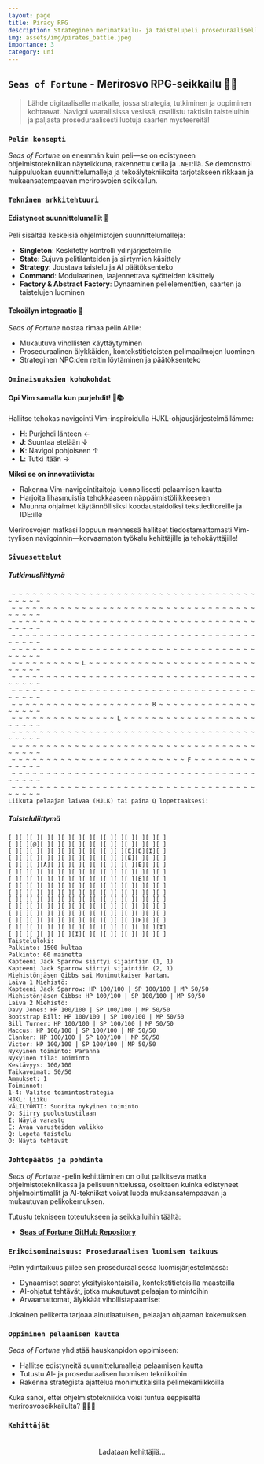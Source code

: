 ```yaml
---
layout: page
title: Piracy RPG
description: Strateginen merimatkailu- ja taistelupeli proseduraalisella tasojen luomisella ja edistyneillä ohjelmistosuunnittelumalleilla.
img: assets/img/pirates_battle.jpeg
importance: 3
category: uni
---
```


## `Seas of Fortune` - Merirosvo RPG-seikkailu 🏴‍☠️

> Lähde digitaaliselle matkalle, jossa strategia, tutkiminen ja oppiminen kohtaavat. Navigoi vaarallisissa vesissä, osallistu taktisiin taisteluihin ja paljasta proseduraalisesti luotuja saarten mysteereitä!

### `Pelin konsepti`

*Seas of Fortune* on enemmän kuin peli—se on edistyneen ohjelmistotekniikan näyteikkuna, rakennettu `C#`:lla ja `.NET`:llä. Se demonstroi huippuluokan suunnittelumalleja ja tekoälytekniikoita tarjotakseen rikkaan ja mukaansatempaavan merirosvojen seikkailun.

### `Tekninen arkkitehtuuri`

#### Edistyneet suunnittelumallit 🧩
Peli sisältää keskeisiä ohjelmistojen suunnittelumalleja:
- **Singleton**: Keskitetty kontrolli ydinjärjestelmille
- **State**: Sujuva pelitilanteiden ja siirtymien käsittely
- **Strategy**: Joustava taistelu ja AI päätöksenteko
- **Command**: Modulaarinen, laajennettava syötteiden käsittely
- **Factory & Abstract Factory**: Dynaaminen pelielementtien, saarten ja taistelujen luominen

#### Tekoälyn integraatio 🤖
*Seas of Fortune* nostaa rimaa pelin AI:lle:
- Mukautuva vihollisten käyttäytyminen
- Proseduraalinen älykkäiden, kontekstitietoisten pelimaailmojen luominen
- Strateginen NPC:den reitin löytäminen ja päätöksenteko

### `Ominaisuuksien kohokohdat`

#### Opi Vim samalla kun purjehdit! 🧭📚
Hallitse tehokas navigointi Vim-inspiroidulla HJKL-ohjausjärjestelmällämme:
- **H**: Purjehdi länteen ←
- **J**: Suuntaa etelään ↓
- **K**: Navigoi pohjoiseen ↑
- **L**: Tutki itään →

**Miksi se on innovatiivista:**
- Rakenna Vim-navigointitaitoja luonnollisesti pelaamisen kautta
- Harjoita lihasmuistia tehokkaaseen näppäimistöliikkeeseen
- Muunna ohjaimet käytännöllisiksi koodaustaidoiksi tekstieditoreille ja IDE:ille

Merirosvojen matkasi loppuun mennessä hallitset tiedostamattomasti Vim-tyylisen navigoinnin—korvaamaton työkalu kehittäjille ja tehokäyttäjille!

### `Sivuasettelut`

##### Tutkimusliittymä
```
 ~ ~ ~ ~ ~ ~ ~ ~ ~ ~ ~ ~ ~ ~ ~ ~ ~ ~ ~ ~ ~ ~ ~ ~ ~ ~ ~ ~ ~ ~ ~ ~ ~ ~ ~ ~ ~ ~ ~ ~
 ~ ~ ~ ~ ~ ~ ~ ~ ~ ~ ~ ~ ~ ~ ~ ~ ~ ~ ~ ~ ~ ~ ~ ~ ~ ~ ~ ~ ~ ~ ~ ~ ~ ~ ~ ~ ~ ~ ~ ~
 ~ ~ ~ ~ ~ ~ ~ ~ ~ ~ ~ ~ ~ ~ ~ ~ ~ ~ ~ ~ ~ ~ ~ ~ ~ ~ ~ ~ ~ ~ ~ ~ ~ ~ ~ ~ ~ ~ ~ ~
 ~ ~ ~ ~ ~ ~ ~ ~ ~ ~ ~ ~ ~ ~ ~ ~ ~ ~ ~ ~ ~ ~ ~ ~ ~ ~ ~ ~ ~ ~ ~ ~ ~ ~ ~ ~ ~ ~ ~ ~
 ~ ~ ~ ~ ~ ~ ~ ~ ~ ~ ~ ~ ~ ~ ~ ~ ~ ~ ~ ~ ~ ~ ~ ~ ~ ~ ~ ~ ~ ~ ~ ~ ~ ~ ~ ~ ~ ~ ~ ~
 ~ ~ ~ ~ ~ ~ ~ ~ ~ ~ L ~ ~ ~ ~ ~ ~ ~ ~ ~ ~ ~ ~ ~ ~ ~ ~ ~ ~ ~ ~ ~ ~ ~ ~ ~ ~ ~ ~ ~
 ~ ~ ~ ~ ~ ~ ~ ~ ~ ~ ~ ~ ~ ~ ~ ~ ~ ~ ~ ~ ~ ~ ~ ~ ~ ~ ~ ~ ~ ~ ~ ~ ~ ~ ~ ~ ~ ~ ~ ~
 ~ ~ ~ ~ ~ ~ ~ ~ ~ ~ ~ ~ ~ ~ ~ ~ ~ ~ ~ ~ ~ ~ ~ ~ ~ ~ ~ ~ ~ ~ ~ ~ ~ ~ ~ ~ ~ ~ ~ ~
 ~ ~ ~ ~ ~ ~ ~ ~ ~ ~ ~ ~ ~ ~ ~ ~ ~ ~ ~ ~ B ~ ~ ~ ~ ~ ~ ~ ~ ~ ~ ~ ~ ~ ~ ~ ~ ~ ~ ~
 ~ ~ ~ ~ ~ ~ ~ ~ ~ ~ ~ ~ ~ ~ ~ L ~ ~ ~ ~ ~ ~ ~ ~ ~ ~ ~ ~ ~ ~ ~ ~ ~ ~ ~ ~ ~ ~ ~ ~
 ~ ~ ~ ~ ~ ~ ~ ~ ~ ~ ~ ~ ~ ~ ~ ~ ~ ~ ~ ~ ~ ~ ~ ~ ~ ~ ~ ~ ~ ~ ~ ~ ~ ~ ~ ~ ~ ~ ~ ~
 ~ ~ ~ ~ ~ ~ ~ ~ ~ ~ ~ ~ ~ ~ ~ ~ ~ ~ ~ ~ ~ ~ ~ ~ ~ ~ ~ ~ ~ ~ ~ ~ ~ ~ ~ ~ ~ ~ ~ ~
 ~ ~ ~ ~ ~ ~ ~ ~ ~ ~ ~ ~ ~ ~ ~ ~ ~ ~ ~ ~ ~ ~ ~ ~ ~ F ~ ~ ~ ~ ~ ~ ~ ~ ~ ~ ~ ~ ~ ~
 ~ ~ ~ ~ ~ ~ ~ ~ ~ ~ ~ ~ ~ ~ ~ ~ ~ ~ ~ ~ ~ ~ ~ ~ ~ ~ ~ ~ ~ ~ ~ ~ ~ ~ ~ ~ ~ ~ ~ ~
 ~ ~ ~ ~ ~ ~ ~ ~ ~ ~ ~ ~ ~ ~ ~ ~ ~ ~ ~ ~ ~ ~ ~ ~ ~ ~ ~ ~ ~ ~ ~ ~ ~ ~ ~ ~ ~ ~ ~ ~
Liikuta pelaajan laivaa (HJLK) tai paina Q lopettaaksesi:
```

##### Taisteluliittymä
```
[ ][ ][ ][ ][ ][ ][ ][ ][ ][ ][ ][ ][ ][ ][ ]
[ ][ ][@][ ][ ][ ][ ][ ][ ][ ][ ][ ][ ][ ][ ]
[ ][ ][ ][ ][ ][ ][ ][ ][ ][ ][ ][E][E][I][ ]
[ ][ ][ ][ ][ ][ ][ ][ ][ ][ ][ ][E][ ][ ][ ]
[ ][ ][ ][A][ ][ ][ ][ ][ ][ ][ ][ ][E][ ][ ]
[ ][ ][ ][ ][ ][ ][ ][ ][ ][ ][ ][ ][ ][ ][ ]
[ ][ ][ ][ ][ ][ ][ ][ ][ ][ ][ ][ ][E][ ][ ]
[ ][ ][ ][ ][ ][ ][ ][ ][ ][ ][ ][ ][ ][ ][ ]
[ ][ ][ ][ ][ ][ ][ ][ ][ ][ ][ ][ ][ ][ ][ ]
[ ][ ][ ][ ][ ][ ][ ][ ][ ][ ][ ][ ][ ][ ][ ]
[ ][ ][ ][ ][ ][ ][ ][ ][ ][ ][ ][ ][ ][ ][ ]
[ ][ ][ ][ ][ ][ ][ ][ ][ ][ ][ ][ ][ ][ ][ ]
[ ][ ][ ][ ][ ][ ][ ][ ][ ][ ][ ][ ][E][ ][ ]
[ ][ ][ ][ ][ ][ ][ ][ ][ ][ ][ ][ ][ ][ ][I]
[ ][ ][ ][ ][ ][ ][I][ ][ ][ ][ ][ ][ ][ ][ ]
Taisteluloki:
Palkinto: 1500 kultaa
Palkinto: 60 mainetta
Kapteeni Jack Sparrow siirtyi sijaintiin (1, 1)
Kapteeni Jack Sparrow siirtyi sijaintiin (2, 1)
Miehistönjäsen Gibbs sai Monimutkaisen kartan.
Laiva 1 Miehistö:
Kapteeni Jack Sparrow: HP 100/100 | SP 100/100 | MP 50/50
Miehistönjäsen Gibbs: HP 100/100 | SP 100/100 | MP 50/50
Laiva 2 Miehistö:
Davy Jones: HP 100/100 | SP 100/100 | MP 50/50
Bootstrap Bill: HP 100/100 | SP 100/100 | MP 50/50
Bill Turner: HP 100/100 | SP 100/100 | MP 50/50
Maccus: HP 100/100 | SP 100/100 | MP 50/50
Clanker: HP 100/100 | SP 100/100 | MP 50/50
Victor: HP 100/100 | SP 100/100 | MP 50/50
Nykyinen toiminto: Paranna
Nykyinen tila: Toiminto
Kestävyys: 100/100
Taikavoimat: 50/50
Ammukset: 1
Toiminnot:
1-4: Valitse toimintostrategia
HJKL: Liiku
VÄLILYÖNTI: Suorita nykyinen toiminto
D: Siirry puolustustilaan
I: Näytä varasto
E: Avaa varusteiden valikko
Q: Lopeta taistelu
O: Näytä tehtävät
```

### `Johtopäätös ja pohdinta`

*Seas of Fortune* -pelin kehittäminen on ollut palkitseva matka ohjelmistotekniikassa ja pelisuunnittelussa, osoittaen kuinka edistyneet ohjelmointimallit ja AI-tekniikat voivat luoda mukaansatempaavan ja mukautuvan pelikokemuksen.

Tutustu tekniseen toteutukseen ja seikkailuihin täältä:
- **[Seas of Fortune GitHub Repository](https://github.com/Andebugulin/rpg_pirates)**

### `Erikoisominaisuus: Proseduraalisen luomisen taikuus`

Pelin ydintaikuus piilee sen proseduraalisessa luomisjärjestelmässä:
- Dynaamiset saaret yksityiskohtaisilla, kontekstitietoisilla maastoilla
- AI-ohjatut tehtävät, jotka mukautuvat pelaajan toimintoihin
- Arvaamattomat, älykkäät vihollistapaamiset

Jokainen pelikerta tarjoaa ainutlaatuisen, pelaajan ohjaaman kokemuksen.

### `Oppiminen pelaamisen kautta`

*Seas of Fortune* yhdistää hauskanpidon oppimiseen:
- Hallitse edistyneitä suunnittelumalleja pelaamisen kautta
- Tutustu AI- ja proseduraalisen luomisen tekniikoihin
- Rakenna strategista ajattelua monimutkaisilla pelimekaniikkoilla

Kuka sanoi, ettei ohjelmistotekniikka voisi tuntua eeppiseltä merirosvoseikkailulta? 🌊🏴‍☠️

### `Kehittäjät`

<div id="contributors-list" style="display: flex; flex-wrap: wrap; justify-content: space-around; padding: 20px;">Ladataan kehittäjiä...</div>

<script>
async function fetchContributors() {
const url = 'https://api.github.com/repos/Andebugulin/rpg_pirates/contributors';
const response = await fetch(url);
const contributors = await response.json();

 const contributorsHtml = contributors.map(contributor =>
 `<div class="contributor" style="margin: 10px; text-align: center;">
 <img src="${contributor.avatar_url}" alt="${contributor.login}" style="width: 100px; height: 100px; border-radius: 50%; display: block; margin: auto;">
 <p><a href="${contributor.html_url}" target="_blank">${contributor.login}</a></p>
 </div>`
 ).join('');

 document.getElementById('contributors-list').innerHTML = contributorsHtml;
 }

 fetchContributors();
</script>
